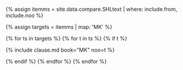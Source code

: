 

<!--원문인용 시작. 상위에서 from, noo 지정 필요-->

{% assign itemms = site.data.compare.SHLtext | where: include.from, include.noo %}

{% assign targets = itemms | map: 'MK' %}

{% for ts in targets %}
{% for t in ts %}
{% if t %}

{% include clause.md book="MK" noo=t %}

{% endif %}
{% endfor %}
{% endfor %}

<!--원문인용 끝-->
